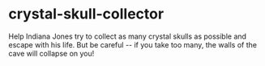 # crystal-skull-collector
Help Indiana Jones try to collect as many crystal skulls as possible and escape with his life. But be careful -- if you take too many, the walls of the cave will collapse on you!
